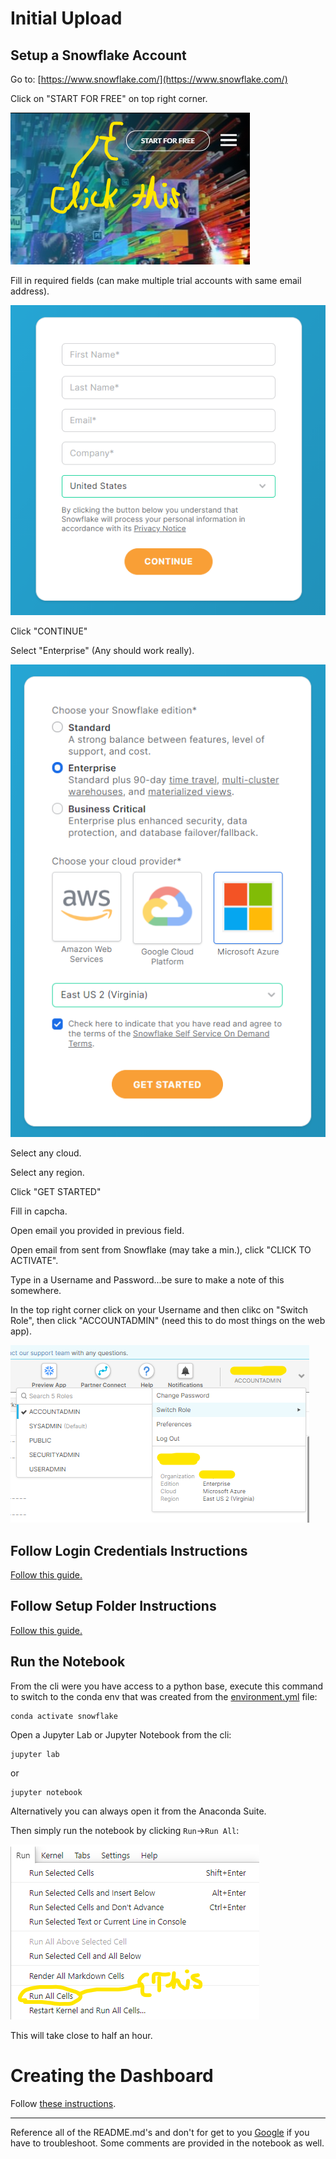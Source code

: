 # Initial Upload

## Setup a Snowflake Account

Go to:
[https://www.snowflake.com/](https://www.snowflake.com/)

Click on "START FOR FREE" on top right corner.

![](../Images/SF_Setup.png)

Fill in required fields (can make multiple trial accounts with same email address).

![](../Images/SF_Setup1.png)

Click "CONTINUE"

Select "Enterprise" (Any should work really).

![](../Images/SF_Setup2.png)

Select any cloud.

Select any region.

Click "GET STARTED"

Fill in capcha.

Open email you provided in previous field.

Open email from sent from Snowflake (may take a min.), click "CLICK TO ACTIVATE".

Type in a Username and Password...be sure to make a note of this somewhere.

In the top right corner click on your Username and then clikc on "Switch Role", then click "ACCOUNTADMIN" (need this to do most things on the web app).

![](../Images/SF_Setup3.png)

## Follow Login Credentials Instructions

[Follow this guide.](../Login_Credentials/README.md)

## Follow Setup Folder Instructions

[Follow this guide.](../Setup/README.md)

## Run the Notebook

From the cli were you have access to a python base, execute this command to switch to the conda env that was created from the [environment.yml](../Setup) file:

```
conda activate snowflake
```

Open a Jupyter Lab or Jupyter Notebook from the cli:

```
jupyter lab
```
or
```
jupyter notebook
```
Alternatively you can always open it from the Anaconda Suite.

Then simply run the notebook by clicking `Run`->`Run All`:

![](../Images/Run_Notebook.png)

This will take close to half an hour.

# Creating the Dashboard

Follow [these instructions](../PBI_Dashboard/README.md).

---
Reference all of the README.md's and don't for get to you [Google](www.google.com) if you have to troubleshoot.
Some comments are provided in the notebook as well.